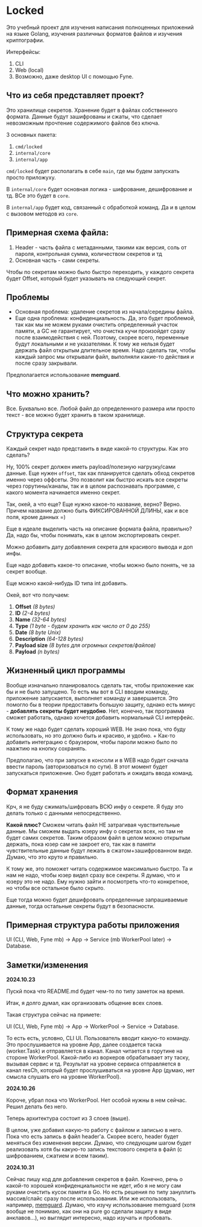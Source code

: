 # Locked

Это учебный проект для изучения написания полноценных приложений на языке Golang, изучения различных форматов файлов и изучения криптографии. 

Интерфейсы:

1. CLI
2. Web (local)
3. Возможно, даже desktop UI с помощью Fyne.

## Что из себя представляет проект?

Это хранилище секретов. Хранение будет в файлах собственного формата. Данные будут зашифрованы и сжаты, что сделает невозможным прочтение содержимого файлов без ключа.

3 основных пакета:
1. `cmd/locked`
2. `internal/core`
3. `internal/app`

`cmd/locked` будет располагать в себе `main`, где мы будем запускать просто приложуху.

В `internal/core` будет основная логика - шифрование, дешифрование и тд. ВСе это будет в `core`.

В `internal/app` будет код, связанный с обработкой команд. Да и в целом с вызовом методов из `core`. 

## Примерная схема файла:

1. Header - часть файла с метаданными, такими как версия, соль от пароля, контрольная сумма, количеством секретов и тд
2. Основная часть - сами секреты.

Чтобы по секретам можно было быстро переходить, у каждого секрета будет Offset, который будет указывать на следующий секрет.

## Проблемы

- Основная проблема: удаление секретов из начала/середины файла.
- Еще одна проблема: конфиденциальность. Да, это будет проблемой, так как мы не можем руками очистить определенный участок памяти, а GC не гарантирует, что очистка кучи произойдет сразу после взаимодействия с ней. Поэтому, скорее всего, переменные будут локальными и не указателями. К тому же нельзя будет держать файл открытым длительное время. Надо сделать так, чтобы каждый запрос мы открывали файл, выполняли какие-то действия и после сразу закрывали.

Предполагается использование **memguard**.

## Что можно хранить?

Все. Буквально все. Любой файл до определенного размера или просто текст - все можно будет хранить в таком хранилище.

## Структура секрета

Каждый секрет надо представить в виде какой-то структуры. Как это сделать?

Ну, 100% секрет должен иметь payload/полезную нагрузку/сами данные. Еще нужен `offset`, так как планируется сделать обход секретов именно через оффсеты. Это позволит как быстро искать все секреты через горутины/каналы, так и в целом распознавать программе, с какого момента начинается именно секрет.

Так, окей, а что еще? Еще нужно какое-то название, верно? Верно. Причем название должно быть ФИКСИРОВАННОЙ ДЛИНЫ, как и все поля, кроме данных =)

Еще в идеале выделить часть на описание формата файла, правильно? Да, надо бы, чтобы понимать, как в целом экспортировать секрет.

Можно добавить дату добавления секрета для красивого вывода и доп инфы. 

Еще надо добавить какое-то описание, чтобы можно было понять, че за секрет вообще.

Еще можно какой-нибудь ID типа int добавить.

Окей, вот что получаем:
1. **Offset** *(8 bytes)*
2. **ID** *(2-4 bytes)*
3. **Name** *(32-64 bytes)*
4. **Type** *(1 byte - будем хранить как число от 0 до 255)*
5. **Date** *(8 byte Unix)*
6. **Description** *(64-128 bytes)*
7. **Payload size** *(8 bytes для огромных секретов/файлов)*
8. **Payload** *(n bytes)*

## Жизненный цикл программы

Вообще изначально планировалось сделать так, чтобы приложение как бы и не было запущено. То есть мы вот в CLI вводим команду, приложение запускается, выполняет команду и завершается. Это помогло бы в теории предоставить большую защиту, однако есть минус - **добавлять секреты будет неудобно**. Нет, конечно, так программа сможет работать, однако хочется добавить нормальный CLI интерфейс.

К тому же надо будет сделать хороший WEB. Не знаю пока, что буду использовать, но это должно быть и красиво, и удобно. + Как-то добавить интеграцию с браузером, чтобы пароли можно было по наажтию на кнопку сохранять. 

Предполагаю, что при запуске в консоли и в WEB надо будет сначала ввести пароль (авторизоваться по сути). В этот момент будет запускаться приложение. Оно будет работать и ожидать ввода команд.

## Формат хранения

Крч, я не буду сжимать/шифровать ВСЮ инфу о секрете. Я буду это делать только с данными непосредственно.

**Какой плюс?** Сможем читать файл НЕ затрагивая чувствительные данные. Мы сможем выдать юзеру инфу о секретах всех, но там не будет самих секретов. Таким образом файл в целом можно открытым держать, пока юзер сам не закроет его, так как в памяти чувствительные данные будут лежать в сжатом+зашифрованном виде. Думаю, что это круто и правильно.

К тому же, это поможет читать содержимое максимально быстро. Та и нам не надо, чтобы юзер видел сразу все секреты. Я думаю, что и юзеру это не надо. Ему нужно зайти и посмотреть что-то конкретное, но чтобы все остальное было скрыто. 

Еще тогда можно будет дешифровать определенные запрашиваемые данные, тогда остальные секреты будут в безопасности.

## Примерная структура работы приложения

UI (CLI, Web, Fyne mb) -> App -> Service (mb WorkerPool later) -> Database.

## Заметки/изменения

**2024.10.23**

Пускй пока что README.md будет чем-то по типу заметок на время.

Итак, я долго думал, как организовать общение всех слоев. 

Такая структура сейчас на примете:

UI (CLI, Web, Fyne mb) -> App -> WorkerPool -> Service -> Database.

То есть есть, условно, CLI UI. Пользователь вводит какую-то команду. Это прослушивается на уровне App, далее создается таска (worker.Task) и отправляется в канал. Канал читается в горутине на стороне WorkerPool. Какой-либо из воркеров обрабатывает эту таску, вызывая сервис и тд. Результат на уровне сервиса отправляется в канал resCh, который будет прослушиваться на уровне App (думаю, нет смысла слушать его на уровне WorkerPool). 

**2024.10.26**

Короче, убрал пока что WorkerPool. Нет особой нужны в нем сейчас. Решил делать без него.

Теперь архитектура состоит из 3 слоев (выше).

В целом, уже добавил какую-то работу с файлом и записью в него.
Пока что есть запись в файл header'a. Скорее всего, header будет меняться без изменения версии.
Думаю, что следующим шагом будет реализовать хотя бы какую-то запись текстового секрета в файл (с шифрованием, сжатием и всем таким).

**2024.10.31**

Сейчас пишу код для добавления секретов в файл. Конечно, речь о какой-то хорошей конфиденциальности не идет, ибо я не могу сам руками очистить кусок памяти в Go. Но есть решения по типу зануллить массив/слайс сразу после использования. Или же использовать, например, [memguard](https://github.com/awnumar/memguard). Думаю, что изучу использование memguard (хотя вообще не понимаю, как они на pure go сделали защиту в виде анклавов...), но выглядит интересно, надо изучать и пробовать.

